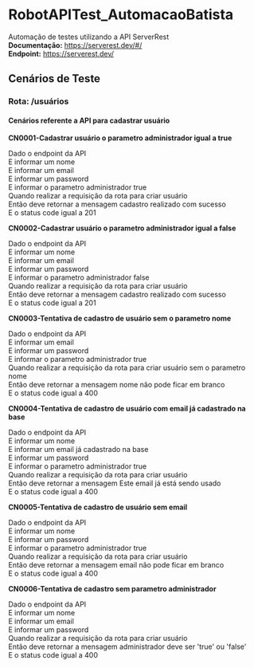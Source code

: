 # RobotAPITest_AutomacaoBatista

Automação de testes utilizando a API ServerRest<br />
**Documentação:** https://serverest.dev/#/<br />
**Endpoint:** https://serverest.dev/

## Cenários de Teste

### **Rota:** /usuários

#### Cenários referente a API para cadastrar usuário

**CN0001-Cadastrar usuário o parametro administrador igual a true**

Dado o endpoint da API<br />
E informar um nome<br />
E informar um email<br />
E informar um password<br />
E informar o parametro administrador true<br />
Quando realizar a requisição da rota para criar usuário<br />
Então deve retornar a mensagem cadastro realizado com sucesso<br />
E o status code igual a 201

**CN0002-Cadastrar usuário o parametro administrador igual a false**

Dado o endpoint da API<br />
E informar um nome<br />
E informar um email<br />
E informar um password<br />
E informar o parametro administrador false<br />
Quando realizar a requisição da rota para criar usuário<br />
Então deve retornar a mensagem cadastro realizado com sucesso<br />
E o status code igual a 201

**CN0003-Tentativa de cadastro de usuário sem o parametro nome**

Dado o endpoint da API<br />
E informar um email<br />
E informar um password<br />
E informar o parametro administrador true<br />
Quando realizar a requisição da rota para criar usuário sem o parametro nome<br />
Então deve retornar a mensagem nome não pode ficar em branco<br />
E o status code igual a 400

**CN0004-Tentativa de cadastro de usuário com email já cadastrado na base**

Dado o endpoint da API<br />
E informar um nome<br />
E informar um email já cadastrado na base<br />
E informar um password<br />
E informar o parametro administrador true<br />
Quando realizar a requisição da rota para criar usuário<br />
Então deve retornar a mensagem Este email já está sendo usado<br />
E o status code igual a 400

**CN0005-Tentativa de cadastro de usuário sem email**

Dado o endpoint da API<br />
E informar um nome<br />
E informar um password<br />
E informar o parametro administrador true<br />
Quando realizar a requisição da rota para criar usuário<br />
Então deve retornar a mensagem email não pode ficar em branco<br />
E o status code igual a 400

**CN0006-Tentativa de cadastro sem parametro administrador**

Dado o endpoint da API<br />
E informar um nome<br />
E informar um email<br />
E informar um password<br />
Quando realizar a requisição da rota para criar usuário<br />
Então deve retornar a mensagem administrador deve ser 'true' ou 'false'<br />
E o status code igual a 400